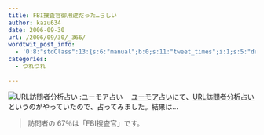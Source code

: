 ```yaml
---
title: FBI捜査官御用達だった…らしい
author: kazu634
date: 2006-09-30
url: /2006/09/30/_366/
wordtwit_post_info:
  - 'O:8:"stdClass":13:{s:6:"manual";b:0;s:11:"tweet_times";i:1;s:5:"delay";i:0;s:7:"enabled";i:1;s:10:"separation";s:2:"60";s:7:"version";s:3:"3.7";s:14:"tweet_template";b:0;s:6:"status";i:2;s:6:"result";a:0:{}s:13:"tweet_counter";i:2;s:13:"tweet_log_ids";a:1:{i:0;i:2581;}s:9:"hash_tags";a:0:{}s:8:"accounts";a:1:{i:0;s:7:"kazu634";}}'
categories:
  - つれづれ

---
```

<div class="section">
<p>
<a href="http://aym.pekori.to/uranai/2006/05/url.html" onclick="__gaTracker('send', 'event', 'outbound-article', 'http://aym.pekori.to/uranai/2006/05/url.html', '');" target="_blank"><img align="left" alt="URL訪問者分析占い :ユーモア占い" src="http://img.simpleapi.net/small/http://aym.pekori.to/uranai/2006/05/url.html" border="0" /></a>
</p>
  
<p>
    　<a href="http://aym.pekori.to/uranai/" onclick="__gaTracker('send', 'event', 'outbound-article', 'http://aym.pekori.to/uranai/', 'ユーモア占い');" target="blank">ユーモア占い</a>にて、<a href="http://aym.pekori.to/uranai/2006/05/url.html" onclick="__gaTracker('send', 'event', 'outbound-article', 'http://aym.pekori.to/uranai/2006/05/url.html', 'URL訪問者分析占い');" target="blank">URL訪問者分析占い</a>というのがやっていたので、占ってみました。結果は…&#160;&#160; &#160;
</p>
  
<blockquote>
<p>
      訪問者の 67％は「FBI捜査官」です。
</p>
</blockquote>
</div>
